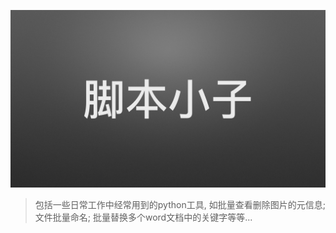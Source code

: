 ![](/assets/nicepy.001.jpeg)
> 包括一些日常工作中经常用到的python工具, 如批量查看删除图片的元信息; 文件批量命名; 批量替换多个word文档中的关键字等等...

